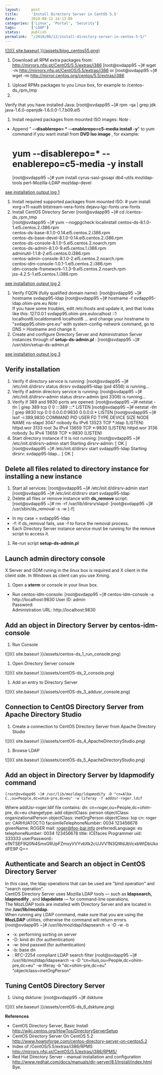 ```yaml
---
layout:     post
title:      'Install Directory Server in CentOS 5.5'
date:       2010-08-12 14:13:06
categories: ['Linux', 'Portal', 'Security']
tags:       ['LDAP']
status:     publish 
permalink:  "/2010/08/12/install-directory-server-in-centos-5-5/"
---
```

[![]({{ site.baseurl }}/assets/blog_centos55.png)](http://holisticsecurity.files.wordpress.com/2010/08/blog_centos55.png)
  1. Download all RPM extra packages from: http://mirrors.nfsi.pt/CentOS/5.5/extras/i386
    [root@svdapp95 ~]# wget -m http://mirrors.nfsi.pt/CentOS/5.5/extras/i386
or
    [root@svdapp95 ~]# wget -m http://mirror.centos.org/centos/5.5/extras/i386

<!-- more -->

  1. Upload RPMs packages to you Linux box, for example to /centos-ds_rpm_tmp
  2.   
Verify that you have installed Java:
    [root@svdapp95 ~]# rpm -qa | grep jdk  
    java-1.6.0-openjdk-1.6.0.0-1.7.b09.el5
  1. Install required packages from mounted ISO images:
 _Note_ :  
* Append " **\--disablerepo= * \--enablerepo=c5-media install -y**" to yum command if you want install from **DVD Iso image** , for example:
    # yum --disablerepo=\* --enablerepo=c5-media -y install <package>
    [root@svdapp95 ~]# yum install cyrus-sasl-gssapi db4-utils mozldap-tools perl-Mozilla-LDAP mozldap-devel

[see installation output log 1](http://db.tt/iEFnwp)
  1. Install required supported packages from mounted ISO:
    # yum install xorg-x11-xauth bitstream-vera-fonts dejavu-lgc-fonts urw-fonts
  1. Install CentOS Directory Server
    [root@svdapp95 ~]# cd /centos-ds_rpm_tmp  
    [root@svdapp95 ~]# yum --nogpgcheck localinstall centos-ds-8.1.0-1.el5.centos.2.i386.rpm \
        centos-ds-base-8.1.0-0.14.el5.centos.2.i386.rpm \
        centos-ds-base-devel-8.1.0-0.14.el5.centos.2.i386.rpm \
        centos-ds-console-8.1.0-5.el5.centos.2.noarch.rpm \
        centos-ds-admin-8.1.0-9.el5.centos.1.i386.rpm \
        adminutil-1.1.8-2.el5.centos.0.i386.rpm \
        centos-admin-console-8.1.0-2.el5.centos.2.noarch.rpm \
        centos-idm-console-1.0.1-1.el5.centos.2.i386.rpm \
        idm-console-framework-1.1.3-9.el5.centos.2.noarch.rpm \
        jss-4.2.5-1.el5.centos.1.i386.rpm

[see installation output log 2](http://db.tt/6lC55l)
  1. Verify FQDN (fully qualified domain name):
    [root@svdapp95 ~]# hostname
    svdapp95-ldap
    [root@svdapp95 ~]# hostname -f
    svdapp95-ldap.ohim-pre.eu
_Note_ :  
If you have some troubles, edit /etc/hosts and update it, and that looks like this:
    127.0.0.1 svdapp95.ohim-pre.eulocalhost
    ::1 localhost6.localdomain6 localhost6
... and change your hostname to "svdapp95.ohim-pre.eu" with system-config-network command, go to DNS > Hostname and change it.
  1. Create and configure Directory Server and Administration Server instances through of **setup-ds-admin.pl** :
    [root@svdapp95 ~]# /usr/sbin/setup-ds-admin.pl

[see installation output log 3](http://db.tt/oYdawR)

## Verify installation
  1. Verify if directory service is running:
    [root@svdapp95 ~]# /etc/init.d/dirsrv status
    dirsrv svdapp95-ldap (pid 4556) is running...
  1. Verify if admin directory service is running:
    [root@svdapp95 ~]# /etc/init.d/dirsrv-admin status
    dirsrv-admin (pid 3308) is running...
  1. Verify if 389 and 9830 ports are opened:
    [root@svdapp95 ~]# netstat -tln | grep 389
    tcp        0      0 :::389                      :::*                        LISTEN
    [root@svdapp95 ~]# netstat -tln | grep 9830
    tcp        0      0 0.0.0.0:9830                0.0.0.0:*                   LISTEN
    [root@svdapp95 ~]# lsof -i:389,9830
    COMMAND    PID   USER   FD   TYPE DEVICE SIZE NODE NAME
    ns-slapd  3047 nobody    6u  IPv6  13523       TCP *:ldap (LISTEN)
    httpd.wor 3133   root    3u  IPv4  13659       TCP *:9830 (LISTEN)
    httpd.wor 3136 nobody    3u  IPv4  13659       TCP *:9830 (LISTEN)
  1. Start directory instance if It is not running:
    [root@svdapp95 ~]# /etc/init.d/dirsrv-admin start
    Starting dirsrv-admin:
                                                              [  OK  ]
    [root@svdapp95 ~]# /etc/init.d/dirsrv start svdapp95-ldap
    Starting dirsrv:
        svdapp95-ldap...                                       [  OK  ]

## Delete all files related to directory instance for installing a new instance
  1. Start all services:
    [root@svdapp95 ~]# /etc/init.d/dirsrv-admin start
    [root@svdapp95 ~]# /etc/init.d/dirsrv start svdapp95-ldap
  1. Delete all files or remove instance with **ds_remove** script:
    [root@svdapp95 ~]# rm -rf /var/lib/dirsrv/slapd-<ldap-instance-id>
    [root@svdapp95 ~]# /usr/sbin/ds_removal -s <ldap-instance-id> -w <admin-pwd> [-f]
  * In my case <ldap-instance-id> = svdapp95-ldap
  * -f: if ds_removal fails, use -f to force the removal process.
  * Each Directory Server instance service must be running for the remove script to access it.
  1. Re-run script **setup-ds-admin.pl**

## Launch admin directory console
X Server and GDM runing in the linux box is required and X client in the client side. In Windows as client can you use Xming.
  1. Open a **xterm** or console in your linux box.
* Run centos-idm-console:
    [root@svdapp95 ~]# centos-idm-console -a http://localhost:9830
User ID: admin  
Password: <your-pwd>  
Administration URL: http://localhost:9830

## Add an object in Directory Server by centos-idm-console
  1. Run Console

![]({{ site.baseurl }}/assets/centos-ds_1_run_console.png)
  1. Open Directory Server console

![]({{ site.baseurl }}/assets/centOS-ds_2_console.png)
  1. Add an entry to Directory Server

![]({{ site.baseurl }}/assets/centOS-ds_3_addusr_console.png)

## Connection to CentOS Directory Server from Apache Directory Studio
  1. Create a connection to CentOS Directory Server from Apache Directory Studio

![]({{ site.baseurl }}/assets/centOS-ds_4_ApacheDirectoryStudio.png)
  1. Browse LDAP

![]({{ site.baseurl }}/assets/centOS-ds_5_ApacheDirectoryStudio.png)

## Add an object in Directory Server by ldapmodify command
    [root@svdapp95 ~]# /usr/lib/mozldap/ldapmodify -D "cn=Alba C.,ou=People,dc=ohim-pre,dc=eu" -w liferay -f addUsr-roger.ldif
Where addUsr-roger.ldif file contains:
    dn: cn=roger,ou=People,dc=ohim-pre, dc=eu
    changetype: add
    objectClass: person
    objectClass: organizationalPerson
    objectClass: inetOrgPerson
    objectClass: top
    cn: roger
    sn: CARHUATOCTO
    facsimileTelephoneNumber: 0034 123456678
    givenName: ROGER
    mail: roger@foo-bar.info
    preferredLanguage: es
    telephoneNumber: 0034 123456678
    title: ICEfaces Programmer
    uid: 333333
    userPassword:: e1NTSEF9Q0N4SmxGRUpFZmxyVVYvbXk2cUJVV1N3QWdJbVcxbWtDbUkxdFE9P
    Q==

## Authenticate and Search an object in CentOS Directory Server
In this case, the ldap operations that can be used are "bind operation" and "search operation".  
CentOS Directory Server uses Mozilla LDAP tools — such as **ldapsearch, ldapmodify** , and **ldapdelete** — for command-line operations.  
The MozLDAP tools are installed with Directory Server and are located in the **/usr/lib/mozldap**.  
When running any LDAP command, make sure that you are using the **MozLDAP** utilities, otherwise the command will return errors.
    [root@svdapp95 ~]# /usr/lib/mozldap/ldapsearch -x -D <binddn> -w <bindpwd> -b <basedn> <searchfilter>
  * -x: performing sorting on server
  * -D: bind dn (for authentication)
  * -w: bind passwd (for authentication)
  * -b: base dn
  * <searchfilter>: RFC-2254 compliant LDAP search filter
    [root@svdapp95 ~]# /usr/lib/mozldap/ldapsearch -x -D "cn=lluis,ou=People,dc=ohim-pre,dc=eu" -w liferay -b "dc=ohim-pre,dc=eu" "objectclass=inetOrgPerson"

## Tuning CentOS Directory Server
  1. Using dsktune:
    [root@svdapp95 ~]# dsktune

![]({{ site.baseurl }}/assets/centOS-ds_6_dsktune.png)

**References**

  * CentOS Directory Server, Basic Install  
http://wiki.centos.org/HowTos/DirectoryServerSetup
* CentOS Directory Server On CentOS 5.2  
http://www.howtoforge.com/centos-directory-server-on-centos5.2
* Index of /CentOS/5.5/extras/i386/RPMS  
http://mirrors.nfsi.pt/CentOS/5.5/extras/i386/RPMS/
* Red Hat Directory Server - manual installation and configuration  
http://www.redhat.com/docs/manuals/dir-server/8.1/install/index.html
Bye.
